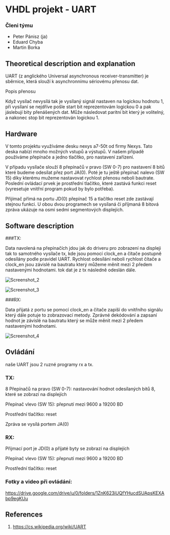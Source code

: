 # VHDL projekt - UART

### Členi týmu

* Peter Pánisz (ja)
* Eduard Chyba
* Martin Borka

## Theoretical description and explanation

UART (z anglického Universal asynchronous receiver-transmitter) je sběrnice, která slouží k asynchronnímu sériovému přenosu dat.

Popis přenosu

Když vysílač nevysílá tak je vysílaný signál nastaven na logickou hodnotu 1, při vysílaní se nejdříve pošle start bit reprezentovám logickou 0 a pak jáslebují bity přenášených dat. Může následovat paritní bit který je volitelný, a nakonec stop bit reprezentován logickou 1.

## Hardware

V tomto projektu využíváme desku nexys a7-50t od firmy Nexys. Tato deska nabízí mnoho možných vstupů a výstupů. V našem případě používáme přepínače a jedno tlačítko, pro nastavení zařízení.

V případu vysílače slouží 8 přepínačů v pravo (SW 0-7) pro nastavení 8 bitů které budeme odesílat přez port JA(0). Poté je tu ještě přepínač nalevo (SW 15) díky kterému mužeme nastavovat rychlost přenosu neboli bautrate. Poslední ovládací prvek je prostřední tlačítko, které zastává funkci reset (vyresetuje vnitřní program pokud by bylo potřeba).

Přijímač přímá na portu JD(0) přepínač 15 a tlačítko reset zde zastávají stejnou funkci. U obou dvou programech se vysílaná či příjmaná 8 bitová zpráva ukázuje na osmi sedmi segmentových displejích.

## Software description

###TX:

Data navolená na přepínačích jdou jak do driveru pro zobrazení na displeji tak to samotného vysílače tx, kde jsou pomocí clock_en a čítače postupně odesílány podle pravidel UART. Rychlost odesílání neboli rychlost čítače a clock_en jsou závislé na bautratu který můžeme měnit mezi 2 předem nastavenými hodnotami. tok dat je z tx následně odeslán dále.

![Screenshot_2](https://user-images.githubusercontent.com/124675843/235603958-2d143e35-bda2-410f-bf94-b7b2e43c558b.png)

![Screenshot_3](https://user-images.githubusercontent.com/124675843/235604029-a33e8a77-291d-4fd4-af66-0bf1092bd1fe.png)

###RX:

Data přijatá z portu se pomocí clock_en a čítače zapíší do vnitřního signálu který dále potuje to zobrazovací metody. Zprávné dekódování a zapsaní hodnot je závislé na bautratu který se může měnit mezi 2 předem nastavenými hodnotami.

![Screenshot_4](https://user-images.githubusercontent.com/124675843/235610020-72f0992c-9d3c-44c9-afda-89ca4fcbbedc.png)


## Ovládání
naše UART jsou 2 ruzné programy rx a tx.

### TX:

8 Přepínačů na pravo (SW 0-7): nastavování hodnot odesílaných bitů 8, které se zobrazí na displejích

Přepínač vlevo (SW 15): přepnutí mezi 9600 a 19200 BD

Prostřední tlačítko: reset

Zpráva se vysílá portem JA(0)

### RX:

Přijmací port je JD(0) a přijaté byty se zobrazí na displejích

Přepínač vlevo (SW 15): přepnutí mezi 9600 a 19200 BD

Prostřední tlačítko: reset

### Fotky a video při ovládání:
https://drive.google.com/drive/u/0/folders/1ZnK623iUQfYHucdSUApsKEXAbp9egKUu

## References

1. https://cs.wikipedia.org/wiki/UART
